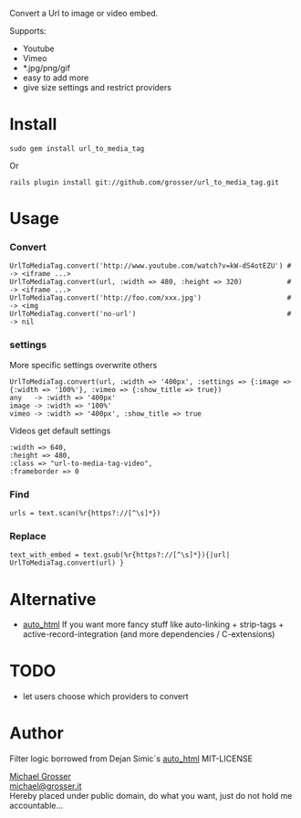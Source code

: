 Convert a Url to image or video embed.

Supports:

 - Youtube
 - Vimeo
 - *.jpg/png/gif
 - easy to add more
 - give size settings and restrict providers

Install
=======
    sudo gem install url_to_media_tag
Or

    rails plugin install git://github.com/grosser/url_to_media_tag.git

Usage
=====
### Convert

    UrlToMediaTag.convert('http://www.youtube.com/watch?v=kW-dS4otEZU') # -> <iframe ...>
    UrlToMediaTag.convert(url, :width => 480, :height => 320)           # -> <iframe ...>
    UrlToMediaTag.convert('http://foo.com/xxx.jpg')                     # -> <img
    UrlToMediaTag.convert('no-url')                                     # -> nil

### settings

More specific settings overwrite others

    UrlToMediaTag.convert(url, :width => '400px', :settings => {:image => {:width => '100%'}, :vimeo => {:show_title => true})
    any   -> :width => '400px'
    image -> :width => '100%'
    vimeo -> :width => '400px', :show_title => true

Videos get default settings

    :width => 640,
    :height => 480,
    :class => "url-to-media-tag-video",
    :frameborder => 0

### Find

    urls = text.scan(%r{https?://[^\s]*})

### Replace

    text_with_embed = text.gsub(%r{https?://[^\s]*}){|url| UrlToMediaTag.convert(url) }

Alternative
===========
 - [auto_html](https://github.com/dejan/auto_html) If you want more fancy stuff like auto-linking + strip-tags + active-record-integration (and more dependencies / C-extensions)

TODO
====
 - let users choose which providers to convert

Author
======
Filter logic borrowed from Dejan Simic`s [auto_html](https://github.com/dejan/auto_html) MIT-LICENSE

[Michael Grosser](http://grosser.it)<br/>
michael@grosser.it<br/>
Hereby placed under public domain, do what you want, just do not hold me accountable...
